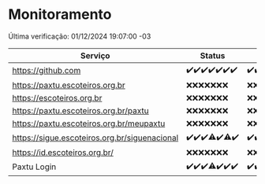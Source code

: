 # Monitoramento

Última verificação: 01/12/2024 19:07:00 -03

|Serviço|Status|Últimas 24h|
|---|---|---|
|https://github.com|<span title="2024-11-24: OK=23">✔️</span><span title="2024-11-25: OK=23">✔️</span><span title="2024-11-26: OK=23">✔️</span><span title="2024-11-27: OK=23">✔️</span><span title="2024-11-28: OK=23">✔️</span><span title="2024-11-29: OK=23">✔️</span><span title="2024-11-30: OK=21">✔️</span>|<span title="30/11/2024 19:07:00 -03 : 200">✔️</span><span title="30/11/2024 20:07:00 -03 : 200">✔️</span><span title="30/11/2024 21:53:00 -03 : 200">✔️</span><span title="30/11/2024 23:41:00 -03 : 200">✔️</span><span title="01/12/2024 00:37:00 -03 : 200">✔️</span><span title="01/12/2024 01:14:00 -03 : 200">✔️</span><span title="01/12/2024 02:08:00 -03 : 200">✔️</span><span title="01/12/2024 03:11:00 -03 : 200">✔️</span><span title="01/12/2024 04:08:00 -03 : 200">✔️</span><span title="01/12/2024 05:10:00 -03 : 200">✔️</span><span title="01/12/2024 06:08:00 -03 : 200">✔️</span><span title="01/12/2024 07:08:00 -03 : 200">✔️</span><span title="01/12/2024 08:06:00 -03 : 200">✔️</span><span title="01/12/2024 09:15:00 -03 : 200">✔️</span><span title="01/12/2024 10:16:00 -03 : 200">✔️</span><span title="01/12/2024 11:07:00 -03 : 200">✔️</span><span title="01/12/2024 12:07:00 -03 : 200">✔️</span><span title="01/12/2024 13:08:00 -03 : 200">✔️</span><span title="01/12/2024 14:07:00 -03 : 200">✔️</span><span title="01/12/2024 15:10:00 -03 : 200">✔️</span><span title="01/12/2024 16:06:00 -03 : 200">✔️</span><span title="01/12/2024 17:08:00 -03 : 200">✔️</span><span title="01/12/2024 18:07:00 -03 : 200">✔️</span><span title="01/12/2024 19:07:00 -03 : 200">✔️</span>|
|https://paxtu.escoteiros.org.br|<span title="2024-11-24: Falhas=23">❌</span><span title="2024-11-25: Falhas=23">❌</span><span title="2024-11-26: Falhas=23">❌</span><span title="2024-11-27: Falhas=23">❌</span><span title="2024-11-28: Falhas=23">❌</span><span title="2024-11-29: Falhas=23">❌</span><span title="2024-11-30: Falhas=21">❌</span>|<span title="30/11/2024 19:07:00 -03 : 403">❌</span><span title="30/11/2024 20:07:00 -03 : 403">❌</span><span title="30/11/2024 21:53:00 -03 : 403">❌</span><span title="30/11/2024 23:41:00 -03 : 403">❌</span><span title="01/12/2024 00:37:00 -03 : 403">❌</span><span title="01/12/2024 01:14:00 -03 : 403">❌</span><span title="01/12/2024 02:08:00 -03 : 403">❌</span><span title="01/12/2024 03:11:00 -03 : 403">❌</span><span title="01/12/2024 04:08:00 -03 : 403">❌</span><span title="01/12/2024 05:11:00 -03 : 403">❌</span><span title="01/12/2024 06:08:00 -03 : 403">❌</span><span title="01/12/2024 07:08:00 -03 : 403">❌</span><span title="01/12/2024 08:06:00 -03 : 403">❌</span><span title="01/12/2024 09:15:00 -03 : 403">❌</span><span title="01/12/2024 10:16:00 -03 : 403">❌</span><span title="01/12/2024 11:07:00 -03 : 403">❌</span><span title="01/12/2024 12:07:00 -03 : 403">❌</span><span title="01/12/2024 13:08:00 -03 : 403">❌</span><span title="01/12/2024 14:07:00 -03 : 403">❌</span><span title="01/12/2024 15:10:00 -03 : 403">❌</span><span title="01/12/2024 16:06:00 -03 : 403">❌</span><span title="01/12/2024 17:08:00 -03 : 403">❌</span><span title="01/12/2024 18:07:00 -03 : 403">❌</span><span title="01/12/2024 19:07:00 -03 : 403">❌</span>|
|https://escoteiros.org.br|<span title="2024-11-24: Falhas=23">❌</span><span title="2024-11-25: Falhas=23">❌</span><span title="2024-11-26: Falhas=23">❌</span><span title="2024-11-27: Falhas=23">❌</span><span title="2024-11-28: Falhas=23">❌</span><span title="2024-11-29: Falhas=23">❌</span><span title="2024-11-30: Falhas=21">❌</span>|<span title="30/11/2024 19:07:00 -03 : 403">❌</span><span title="30/11/2024 20:07:00 -03 : 403">❌</span><span title="30/11/2024 21:53:00 -03 : 403">❌</span><span title="30/11/2024 23:41:00 -03 : 403">❌</span><span title="01/12/2024 00:37:00 -03 : 403">❌</span><span title="01/12/2024 01:14:00 -03 : 403">❌</span><span title="01/12/2024 02:08:00 -03 : 403">❌</span><span title="01/12/2024 03:11:00 -03 : 403">❌</span><span title="01/12/2024 04:08:00 -03 : 403">❌</span><span title="01/12/2024 05:11:00 -03 : 403">❌</span><span title="01/12/2024 06:08:00 -03 : 403">❌</span><span title="01/12/2024 07:08:00 -03 : 403">❌</span><span title="01/12/2024 08:06:00 -03 : 403">❌</span><span title="01/12/2024 09:15:00 -03 : 403">❌</span><span title="01/12/2024 10:16:00 -03 : 403">❌</span><span title="01/12/2024 11:07:00 -03 : 403">❌</span><span title="01/12/2024 12:07:00 -03 : 403">❌</span><span title="01/12/2024 13:08:00 -03 : 403">❌</span><span title="01/12/2024 14:07:00 -03 : 403">❌</span><span title="01/12/2024 15:10:00 -03 : 403">❌</span><span title="01/12/2024 16:06:00 -03 : 403">❌</span><span title="01/12/2024 17:08:00 -03 : 403">❌</span><span title="01/12/2024 18:07:00 -03 : 403">❌</span><span title="01/12/2024 19:07:00 -03 : 403">❌</span>|
|https://paxtu.escoteiros.org.br/paxtu|<span title="2024-11-24: Falhas=23">❌</span><span title="2024-11-25: Falhas=23">❌</span><span title="2024-11-26: Falhas=23">❌</span><span title="2024-11-27: Falhas=23">❌</span><span title="2024-11-28: Falhas=23">❌</span><span title="2024-11-29: Falhas=23">❌</span><span title="2024-11-30: Falhas=21">❌</span>|<span title="30/11/2024 19:07:00 -03 : 403">❌</span><span title="30/11/2024 20:07:00 -03 : 403">❌</span><span title="30/11/2024 21:53:00 -03 : 403">❌</span><span title="30/11/2024 23:41:00 -03 : 403">❌</span><span title="01/12/2024 00:37:00 -03 : 403">❌</span><span title="01/12/2024 01:14:00 -03 : 403">❌</span><span title="01/12/2024 02:08:00 -03 : 403">❌</span><span title="01/12/2024 03:11:00 -03 : 403">❌</span><span title="01/12/2024 04:08:00 -03 : 403">❌</span><span title="01/12/2024 05:11:00 -03 : 403">❌</span><span title="01/12/2024 06:08:00 -03 : 403">❌</span><span title="01/12/2024 07:08:00 -03 : 403">❌</span><span title="01/12/2024 08:06:00 -03 : 403">❌</span><span title="01/12/2024 09:15:00 -03 : 403">❌</span><span title="01/12/2024 10:16:00 -03 : 403">❌</span><span title="01/12/2024 11:07:00 -03 : 403">❌</span><span title="01/12/2024 12:07:00 -03 : 403">❌</span><span title="01/12/2024 13:08:00 -03 : 403">❌</span><span title="01/12/2024 14:07:00 -03 : 403">❌</span><span title="01/12/2024 15:10:00 -03 : 403">❌</span><span title="01/12/2024 16:06:00 -03 : 403">❌</span><span title="01/12/2024 17:08:00 -03 : 403">❌</span><span title="01/12/2024 18:07:00 -03 : 403">❌</span><span title="01/12/2024 19:07:00 -03 : 403">❌</span>|
|https://paxtu.escoteiros.org.br/meupaxtu|<span title="2024-11-24: Falhas=23">❌</span><span title="2024-11-25: Falhas=23">❌</span><span title="2024-11-26: Falhas=23">❌</span><span title="2024-11-27: Falhas=23">❌</span><span title="2024-11-28: Falhas=23">❌</span><span title="2024-11-29: Falhas=23">❌</span><span title="2024-11-30: Falhas=21">❌</span>|<span title="30/11/2024 19:07:00 -03 : 403">❌</span><span title="30/11/2024 20:07:00 -03 : 403">❌</span><span title="30/11/2024 21:53:00 -03 : 403">❌</span><span title="30/11/2024 23:41:00 -03 : 403">❌</span><span title="01/12/2024 00:37:00 -03 : 403">❌</span><span title="01/12/2024 01:14:00 -03 : 403">❌</span><span title="01/12/2024 02:08:00 -03 : 403">❌</span><span title="01/12/2024 03:11:00 -03 : 403">❌</span><span title="01/12/2024 04:08:00 -03 : 403">❌</span><span title="01/12/2024 05:11:00 -03 : 403">❌</span><span title="01/12/2024 06:08:00 -03 : 403">❌</span><span title="01/12/2024 07:08:00 -03 : 403">❌</span><span title="01/12/2024 08:06:00 -03 : 403">❌</span><span title="01/12/2024 09:15:00 -03 : 403">❌</span><span title="01/12/2024 10:16:00 -03 : 403">❌</span><span title="01/12/2024 11:07:00 -03 : 403">❌</span><span title="01/12/2024 12:07:00 -03 : 403">❌</span><span title="01/12/2024 13:08:00 -03 : 403">❌</span><span title="01/12/2024 14:07:00 -03 : 403">❌</span><span title="01/12/2024 15:10:00 -03 : 403">❌</span><span title="01/12/2024 16:06:00 -03 : 403">❌</span><span title="01/12/2024 17:08:00 -03 : 403">❌</span><span title="01/12/2024 18:07:00 -03 : 403">❌</span><span title="01/12/2024 19:07:00 -03 : 403">❌</span>|
|https://sigue.escoteiros.org.br/siguenacional|<span title="2024-11-24: OK=23">✔️</span><span title="2024-11-25: OK=23">✔️</span><span title="2024-11-26: OK=23">✔️</span><span title="2024-11-27: OK=22, Falhas=1">⚠️</span><span title="2024-11-28: OK=23">✔️</span><span title="2024-11-29: OK=22, Falhas=1">⚠️</span><span title="2024-11-30: OK=21">✔️</span>|<span title="30/11/2024 19:07:00 -03 : 200">✔️</span><span title="30/11/2024 20:07:00 -03 : 200">✔️</span><span title="30/11/2024 21:53:00 -03 : 200">✔️</span><span title="30/11/2024 23:41:00 -03 : 200">✔️</span><span title="01/12/2024 00:37:00 -03 : 200">✔️</span><span title="01/12/2024 01:14:00 -03 : 200">✔️</span><span title="01/12/2024 02:08:00 -03 : 200">✔️</span><span title="01/12/2024 03:11:00 -03 : 200">✔️</span><span title="01/12/2024 04:08:00 -03 : 200">✔️</span><span title="01/12/2024 05:11:00 -03 : 200">✔️</span><span title="01/12/2024 06:08:00 -03 : 200">✔️</span><span title="01/12/2024 07:08:00 -03 : 200">✔️</span><span title="01/12/2024 08:06:00 -03 : 200">✔️</span><span title="01/12/2024 09:15:00 -03 : 200">✔️</span><span title="01/12/2024 10:16:00 -03 : 200">✔️</span><span title="01/12/2024 11:07:00 -03 : 200">✔️</span><span title="01/12/2024 12:07:00 -03 : 200">✔️</span><span title="01/12/2024 13:08:00 -03 : 200">✔️</span><span title="01/12/2024 14:07:00 -03 : 200">✔️</span><span title="01/12/2024 15:10:00 -03 : 200">✔️</span><span title="01/12/2024 16:06:00 -03 : 200">✔️</span><span title="01/12/2024 17:08:00 -03 : 200">✔️</span><span title="01/12/2024 18:07:00 -03 : 200">✔️</span><span title="01/12/2024 19:07:00 -03 : 200">✔️</span>|
|https://id.escoteiros.org.br/|<span title="2024-11-24: Falhas=23">❌</span><span title="2024-11-25: Falhas=23">❌</span><span title="2024-11-26: Falhas=23">❌</span><span title="2024-11-27: Falhas=23">❌</span><span title="2024-11-28: Falhas=23">❌</span><span title="2024-11-29: Falhas=23">❌</span><span title="2024-11-30: Falhas=21">❌</span>|<span title="30/11/2024 19:07:00 -03 : 403">❌</span><span title="30/11/2024 20:07:00 -03 : 403">❌</span><span title="30/11/2024 21:53:00 -03 : 403">❌</span><span title="30/11/2024 23:41:00 -03 : 403">❌</span><span title="01/12/2024 00:37:00 -03 : 403">❌</span><span title="01/12/2024 01:14:00 -03 : 403">❌</span><span title="01/12/2024 02:08:00 -03 : 403">❌</span><span title="01/12/2024 03:11:00 -03 : 403">❌</span><span title="01/12/2024 04:08:00 -03 : 403">❌</span><span title="01/12/2024 05:11:00 -03 : 403">❌</span><span title="01/12/2024 06:08:00 -03 : 403">❌</span><span title="01/12/2024 07:08:00 -03 : 403">❌</span><span title="01/12/2024 08:06:00 -03 : 403">❌</span><span title="01/12/2024 09:15:00 -03 : 403">❌</span><span title="01/12/2024 10:16:00 -03 : 403">❌</span><span title="01/12/2024 11:07:00 -03 : 403">❌</span><span title="01/12/2024 12:07:00 -03 : 403">❌</span><span title="01/12/2024 13:08:00 -03 : 403">❌</span><span title="01/12/2024 14:07:00 -03 : 403">❌</span><span title="01/12/2024 15:10:00 -03 : 403">❌</span><span title="01/12/2024 16:06:00 -03 : 403">❌</span><span title="01/12/2024 17:08:00 -03 : 403">❌</span><span title="01/12/2024 18:07:00 -03 : 403">❌</span><span title="01/12/2024 19:07:00 -03 : 403">❌</span>|
|Paxtu Login|<span title="2024-11-24: OK=23">✔️</span><span title="2024-11-25: OK=23">✔️</span><span title="2024-11-26: OK=23">✔️</span><span title="2024-11-27: OK=22, Falhas=1">⚠️</span><span title="2024-11-28: OK=23">✔️</span><span title="2024-11-29: OK=23">✔️</span><span title="2024-11-30: OK=21">✔️</span>|<span title="30/11/2024 19:07:00 -03 : 200">✔️</span><span title="30/11/2024 20:07:00 -03 : 200">✔️</span><span title="30/11/2024 21:53:00 -03 : 200">✔️</span><span title="30/11/2024 23:41:00 -03 : 200">✔️</span><span title="01/12/2024 00:37:00 -03 : 200">✔️</span><span title="01/12/2024 01:14:00 -03 : 200">✔️</span><span title="01/12/2024 02:08:00 -03 : 200">✔️</span><span title="01/12/2024 03:11:00 -03 : 200">✔️</span><span title="01/12/2024 04:08:00 -03 : 200">✔️</span><span title="01/12/2024 05:11:00 -03 : 200">✔️</span><span title="01/12/2024 06:08:00 -03 : 200">✔️</span><span title="01/12/2024 07:08:00 -03 : 200">✔️</span><span title="01/12/2024 08:06:00 -03 : 200">✔️</span><span title="01/12/2024 09:15:00 -03 : 200">✔️</span><span title="01/12/2024 10:16:00 -03 : 200">✔️</span><span title="01/12/2024 11:07:00 -03 : 200">✔️</span><span title="01/12/2024 12:07:00 -03 : 200">✔️</span><span title="01/12/2024 13:08:00 -03 : 200">✔️</span><span title="01/12/2024 14:07:00 -03 : 200">✔️</span><span title="01/12/2024 15:10:00 -03 : 200">✔️</span><span title="01/12/2024 16:06:00 -03 : 200">✔️</span><span title="01/12/2024 17:08:00 -03 : 200">✔️</span><span title="01/12/2024 18:07:00 -03 : 200">✔️</span><span title="01/12/2024 19:07:00 -03 : 200">✔️</span>|
